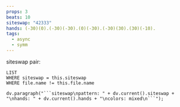 ```yaml
---
props: 3
beats: 10
siteswap: "42333"
hands: (-30)(0).(-30)(-30).(0)(-30).(-30)(30).(30)(-10).
tags:
  - async
  - symm
---
```


siteswap pair:
```dataview
LIST
WHERE siteswap = this.siteswap
WHERE file.name != this.file.name
```
```dataviewjs
dv.paragraph("```siteswap\npattern: " + dv.current().siteswap + "\nhands: " + dv.current().hands + "\ncolors: mixed\n```");
```
